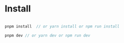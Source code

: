 # Install

```js

pnpm install  // or yarn install or npm run install

pnpm dev // or yarn dev or npm run dev

```
